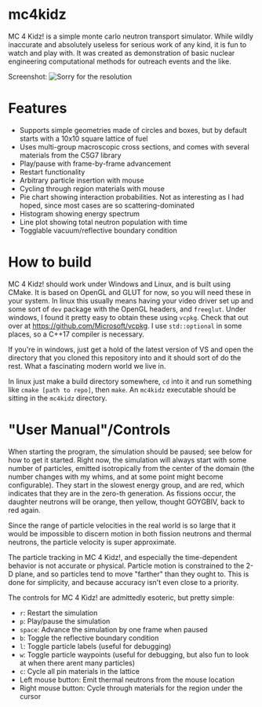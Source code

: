 # mc4kidz
MC 4 Kidz! is a simple monte carlo neutron transport simulator.
While wildly inaccurate and absolutely useless for serious work of any kind, it is fun to watch and play with.
It was created as demonstration of basic nuclear engineering computational methods for outreach events and the like.

Screenshot:
![Sorry for the resolution](https://raw.githubusercontent.com/youngmit/mc4kidz/master/screenshot.PNG)

# Features
 - Supports simple geometries made of circles and boxes, but by default starts with a 10x10 square lattice of fuel
 - Uses multi-group macroscopic cross sections, and comes with several materials from the C5G7 library
 - Play/pause with frame-by-frame advancement
 - Restart functionality
 - Arbitrary particle insertion with mouse
 - Cycling through region materials with mouse
 - Pie chart showing interaction probabilities. Not as interesting as I had hoped, since most cases are so scattering-dominated
 - Histogram showing energy spectrum
 - Line plot showing total neutron population with time
 - Togglable vacuum/reflective boundary condition
 
# How to build
MC 4 Kidz! should work under Windows and Linux, and is built using CMake.
It is based on OpenGL and GLUT for now, so you will need these in your system.
In linux this usually means having your video driver set up and some sort of `dev` package with the OpenGL headers, and `freeglut`.
Under windows, I found it pretty easy to obtain these using `vcpkg`. Check that out over at https://github.com/Microsoft/vcpkg.
I use `std::optional` in some places, so a C++17 compiler is necessary.

If you're in windows, just get a hold of the latest version of VS and open the directory that you cloned this repository into and it should sort of do the rest.
What a fascinating modern world we live in.

In linux just make a build directory somewhere, `cd` into it and run something like `cmake [path to repo]`, then `make`.
An `mc4kidz` executable should be sitting in the `mc4kidz` directory.

# "User Manual"/Controls
When starting the program, the simulation should be paused; see below for how to get it started.
Right now, the simulation will always start with some number of particles, emitted isotropically from the center of the domain (the number changes with my whims, and at some point might become configurable).
They start in the slowest energy group, and are red, which indicates that they are in the zero-th generation.
As fissions occur, the daughter neutrons will be orange, then yellow, thought GOYGBIV, back to red again.

Since the range of particle velocities in the real world is so large that it would be impossible to discern motion in both fission neutrons and thermal neutrons, the particle velocity is super approximate.

The particle tracking in MC 4 Kidz!, and especially the time-dependent behavior is not accurate or physical.
Particle motion is constrained to the 2-D plane, and so particles tend to move "farther" than they ought to.
This is done for simplicity, and because accuracy isn't even close to a priority.

The controls for MC 4 Kidz! are admittedly esoteric, but pretty simple:
 - `r`: Restart the simulation
 - `p`: Play/pause the simulation
 - `space`: Advance the simulation by one frame when paused
 - `b`: Toggle the reflective boundary condition
 - `l`: Toggle particle labels (useful for debugging)
 - `w`: Toggle particle waypoints (useful for debugging, but also fun to look at when there arent many particles)
 - `c`: Cycle all pin materials in the lattice
 - Left mouse button: Emit thermal neutrons from the mouse location
 - Right mouse button: Cycle through materials for the region under the cursor
  
  
  
